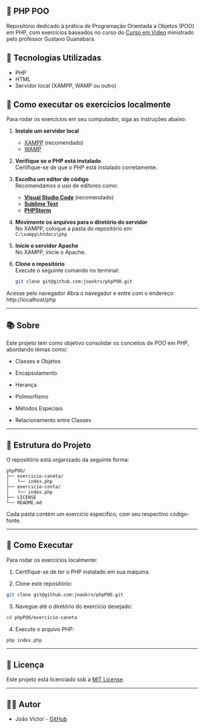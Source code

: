 ## 🧠 PHP POO
Repositório dedicado à prática de Programação Orientada a Objetos (POO) em PHP, com exercícios baseados no curso do [Curso em Vídeo](https://www.cursoemvideo.com/curso/php-poo/) ministrado pelo professor Gustavo Guanabara. 


## 🚀 Tecnologias Utilizadas

- PHP
- HTML
- Servidor local (XAMPP, WAMP ou outro)

## 📌 Como executar os exercícios localmente

Para rodar os exercícios em seu computador, siga as instruções abaixo:

1. **Instale um servidor local**  
   - [XAMPP](https://www.apachefriends.org/pt_br/index.html) (recomendado)  
   - [WAMP](https://www.wampserver.com/en/)

2. **Verifique se o PHP está instalado**  
   Certifique-se de que o PHP está instalado corretamente.

3. **Escolha um editor de código**  
   Recomendamos o uso de editores como:  
   - **[Visual Studio Code](https://code.visualstudio.com/)** (recomendado)  
   - **[Sublime Text](https://www.sublimetext.com/)**  
   - **[PHPStorm](https://www.jetbrains.com/phpstorm/)**  

4. **Movimente os arquivos para o diretório do servidor**  
   No XAMPP, coloque a pasta do repositório em:  
   `C:\xampp\htdocs\php`

5. **Inicie o servidor Apache**  
   No XAMPP, inicie o Apache.

6. **Clone o repositório**  
   Execute o seguinte comando no terminal:
   ```bash
   git clone git@github.com:joaokrv/phpPOO.git
Acesse pelo navegador
Abra o navegador e entre com o endereço:
http://localhost/php

---

## 📚 Sobre
Este projeto tem como objetivo consolidar os conceitos de POO em PHP, abordando temas como:

- Classes e Objetos

- Encapsulamento

- Herança

- Polimorfismo

- Métodos Especiais

- Relacionamento entre Classes

---

## 🧪 Estrutura do Projeto
O repositório está organizado da seguinte forma:

```pgsql
phpPOO/
├── exercicio-caneta/
│   └── index.php
├── exercicio-conta/
│   └── index.php
├── LICENSE
└── README.md
```
Cada pasta contém um exercício específico, com seu respectivo código-fonte.

---

## 🚀 Como Executar
Para rodar os exercícios localmente:

1. Certifique-se de ter o PHP instalado em sua máquina.

2. Clone este repositório:
```bash
git clone git@github.com:joaokrv/phpPOO.git
```
3. Navegue até o diretório do exercício desejado:
```bash
cd phpPOO/exercicio-caneta
```
4. Execute o arquivo PHP:
```bash
php index.php
```

---

## 📄 Licença
Este projeto está licenciado sob a [MIT License](https://github.com/joaokrv/phpPOO/blob/main/LICENSE).

---

## 🧑‍💻 Autor
- João Victor - [GitHub](https://github.com/joaokrv)